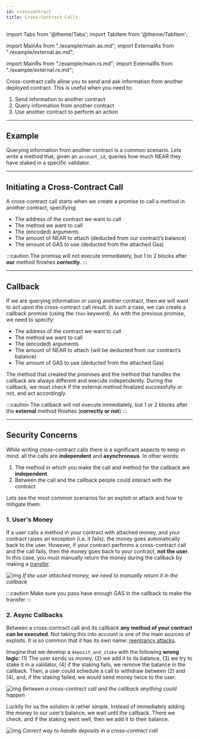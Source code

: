 ```yaml
---
id: crosscontract
title: Cross-Contract Calls
---
```

import Tabs from '@theme/Tabs';
import TabItem from '@theme/TabItem';

import MainAs from "./example/main.as.md";
import ExternalAs from "./example/external.as.md";

import MainRs from "./example/main.rs.md";
import ExternalRs from "./example/external.rs.md";


Cross-contract calls allow you to send and ask information from another deployed contract. This is useful when you need to:

1. Send information to another contract
2. Query information from another contract
3. Use another contract to perform an action

---

## Example 

Querying information from another contract is a common scenario. Lets write a method that, given an `account_id`, queries how much NEAR they have staked in a specific validator.

<Tabs className="language-tabs">
  <TabItem value="as" label="AS - Assemblyscript">
    <Tabs className="file-tabs">
      <TabItem value="as-main" label="main.ts">
        <MainAs></MainAs>
      </TabItem>
      <TabItem value="as-external" label="utils.ts">
        <ExternalAs></ExternalAs>
      </TabItem>
    </Tabs>
  </TabItem>
  <TabItem value="rs" label="🦀 - Rust">
    <Tabs className="file-tabs">
      <TabItem value="as-main" label="main.ts">
        <MainRs></MainRs>
      </TabItem>
      <TabItem value="as-external" label="utils.ts">
        <ExternalRs></ExternalRs>
      </TabItem>
    </Tabs>
  </TabItem>
</Tabs>

---

## Initiating a Cross-Contract Call

A cross-contract call starts when we create a promise to call a method in another contract, specifying: 
   - The address of the contract we want to call
   - The method we want to call
   - The (encoded) arguments
   - The amount of NEAR to attach (deducted from our contract’s balance)
   - The amount of GAS to use (deducted from the attached Gas)

:::caution
The promise will not execute immediately, but 1 to 2 blocks after **our** method finishes **correctly**.
:::

---

## Callback

If we are querying information or using another contract, then we will want to act upon the cross-contract call result. In such a case, we can create a callback promise (using the `then` keyword). As with the previous promise, we need to specify:
  - The address of the contract we want to call
  - The method we want to call
  - The (encoded) arguments
  - The amount of NEAR to attach (will be deducted from our contract’s balance)
  - The amount of GAS to use (deducted from the attached Gas)

The method that created the promises and the method that handles the callback are always different and execute independently. During the callback, we must check if the external method finalized successfully or not, and act accordingly.

:::caution
The callback will not execute immediately, but 1 or 2 blocks after the **external** method finishes (**correctly or not**)
:::

---

## Security Concerns

While writing cross-contract calls there is a significant aspects to keep in mind: all the calls are **independent** and **asynchronous**. In other words:

1. The method in which you make the call and method for the callback are **independent**.
2. Between the call and the callback people could interact with the contract

Lets see the most common scenarios for an exploit or attack and how to mitigate them.


### 1. User's Money
If a user calls a method in your contract with attached money, and your contract raises an exception (i.e. it fails), the money goes automatically back to the user. However, if your contract performs a cross-contract call and the call fails, then the money goes back to your contract, **not the user**. In this case, you must manually return the money during the callback by making a [transfer](transfer).

![img](https://miro.medium.com/max/1400/1*Hp4TOcaBqm9LS0wkgWw3nA.png)
*If the user attached money, we need to manually return it in the callback*

:::caution
Make sure you pass have enough GAS in the callback to make the transfer
:::

### 2. Async Callbacks
Between a cross-contract call and its callback **any method of your contract can be executed**. Not taking this into account is one of the main sources of exploits. It is so common that it has its own name: [reentrancy attacks](reentrancyattacks).

Imagine that we develop a `deposit_and_stake` with the following **wrong logic**: (1) The user sends us money, (2) we add it to its balance, (3) we try to stake it in a validator, (4) if the staking fails, we remove the balance in the callback. Then, a user could schedule a call to withdraw between (2) and (4), and, if the staking failed, we would send money twice to the user.

![img](https://miro.medium.com/max/1400/1*VweWHQYGLBa70uceiWHLQA.png)
*Between a cross-contract call and the callback anything could happen*

Luckily for us the solution is rather simple. Instead of immediately adding the money to our user’s balance, we wait until the callback. There we check, and if the staking went well, then we add it to their balance.

![img](https://miro.medium.com/max/1400/1*o0YVDCp_7l-L3njJMGhU4w.png)
*Correct way to handle deposits in a cross-contract call*